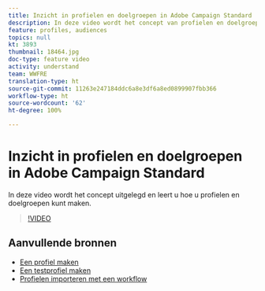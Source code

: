 ```yaml
---
title: Inzicht in profielen en doelgroepen in Adobe Campaign Standard
description: In deze video wordt het concept van profielen en doelgroepen uitgelegd en leert u hoe u profielen en doelgroepen kunt maken in Adobe Campaign Standard.
feature: profiles, audiences
topics: null
kt: 3893
thumbnail: 18464.jpg
doc-type: feature video
activity: understand
team: WWFRE
translation-type: ht
source-git-commit: 11263e247184ddc6a8e3df6a8ed0899907fbb366
workflow-type: ht
source-wordcount: '62'
ht-degree: 100%

---
```



# Inzicht in profielen en doelgroepen in Adobe Campaign Standard

In deze video wordt het concept uitgelegd en leert u hoe u profielen en doelgroepen kunt maken.

>[!VIDEO](https://video.tv.adobe.com/v/18464?quality=12&captions=dut)

## Aanvullende bronnen

* [Een profiel maken](/help/profiles-and-audiences/creating-a-profile.md)
* [Een testprofiel maken](/help/profiles-and-audiences/test-profiles.md)
* [Profielen importeren met een workflow](/help/managing-processes-and-data/importing-profiles.md)
